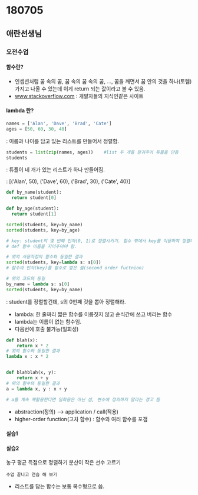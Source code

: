 # 180705

## 애란선생님

### 오전수업

#### 함수란?

- 인셉션처럼 꿈 속의 꿈, 꿈 속의 꿈 속의 꿈, ..., 꿈을 깨면서 꿈 안의 것을 하나(토템) 가지고 나올 수 있는데 이게 return 되는 값이라고 볼 수 있음.
- www.stackoverflow.com : 개발자들의 지식인같은 사이트

#### lambda 란?

```python
names = ['Alan', 'Dave', 'Brad', 'Cate']
ages = [50, 60, 30, 40]
```

: 이름과 나이를 담고 있는 리스트를 만들어서 정렬함.

```python
students = list(zip(names, ages))    #list 두 개를 잠궈주어 튜플을 만듬
students
```

: 튜플이 네 개가 있는 리스트가 하나 만들어짐.

: [('Alan', 50), ('Dave', 60), ('Brad', 30), ('Cate', 40)] 

```python
def by_name(student):
  return student[0]

def by_age(student):
  return student[1]

sorted(students, key=by_name)
sorted(students, key=by_age)

# key: student의 몇 번째 인자(0, 1)로 정렬시키기. 함수 밖에서 key를 이용하여 정렬해 줌.
# def 함수 이름을 지어주어야 함.
```

```python
# 위의 사용자정의 함수와 동일한 결과
sorted(students, key=lambda s: s[0])
# 함수의 인자(key)를 함수로 받은 셈(second order fuctnion)

# 위의 코드와 동일
by_name = lambda s: s[0]
sorted(students, key=by_name)
```

: student를 정렬할건데, s의 0번째 것을 뽑아 정렬해라.

- lambda: 한 줄짜리 짧은 함수를 이름짓지 않고 순식간에 쓰고 버리는 함수
- lambda는 이름이 없는 함수임.
- 다음번에 호출 불가능(일회성)

```python
def blah(x):
    return x * 2
# 위의 함수와 동일한 결과
lambda x : x * 2


def blahblah(x, y):
    return x + y
# 위의 함수와 동일한 결과
a = lambda x, y : x + y

# a를 계속 재활용한다면 일회용은 아닌 셈, 변수에 정의하지 말라는 경고 뜸
```

- abstraction(정의) --> application / call(적용)
- higher-order function(고차 함수) : 함수와 여러 함수를 포갬



#### 실습1
#### 실습2
농구 평균 득점으로 정렬하기
분산이 작은 선수 고르기

```
수업 끝나고 연습 해 보기
```

- 리스트를 담는 함수는 보통 복수형으로  씀.








